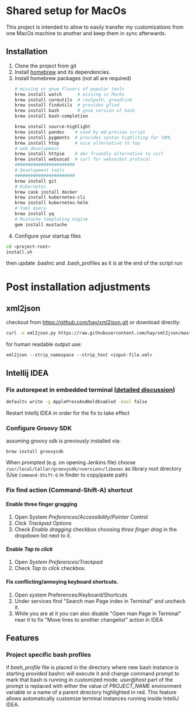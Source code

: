 # Shared setup for MacOs


This project is intended to allow to easily transfer my customizations from one
MacOs machine to another and keep them in sync afterwards.

## Installation

1. Clone the project from git
2. Install [homebrew](https://docs.brew.sh/Installation) and its dependencies.
3. Install homebrew packages (not all are required)
    ```bash                 
    # missing or gnue flavors of popular tools
    brew install watch      # missing in MacOs
    brew install coreutils  # realpath, greadlink
    brew install findutils  # provides gfind
    brew install bash       # gnue version of bash
    brew install bash-completion
   
    brew install source-highlight
    brew install pandoc    # used by md-preview script
    brew install pygments  # provides syntax highliting for YAML  
    brew install htop      # nice alternative to top
    # web development
    brew install httpie    # dev friendly alternative to curl
    brew install websocat  # curl for websocket protocol
    #######################
    # Development tools    
    #######################
    brew install git   
    # Kubernetes
    brew cask install docker
    brew install kubernetes-cli
    brew install kubernetes-helm
    # Yaml query
    brew install yq
    # Mustache templating engine
    gem install mustache
    ```
4. Configure your startup files
```bash
cd <project-root>
install.sh
```
then update .bashrc and .bash_profiles as it is at the end of the script run

# Post installation adjustments

## xml2json
checkout from https://github.com/hay/xml2json.git or download directly:
```bash
curl -o xml2json.py https://raw.githubusercontent.com/hay/xml2json/master/xml2json.py 
```                 
for human readable output use:
```
xml2json --strip_namespace --strip_text <input-file.xml>
```

## Intellij IDEA

### Fix autorepeat in embedded terminal ([detailed discussion](https://stackoverflow.com/questions/15107321/intellij-idea-auto-repetition-of-letter-keys))
```bash                                                                   
defaults write -g ApplePressAndHoldEnabled -bool false
```                                   
Restart Intellij IDEA in order for the fix to take effect

### Configure Groovy SDK
assuming groovy sdk is previously installed via:
```
brew install groovysdk
```
When prompted (e.g. on opening Jenkins file) choose
`/usr/local/Cellar/groovysdk/<version>/libexec` as library root directory
(Use `Command-Shift-G` in finder to copy/paste path)

### Fix find action (Command-Shift-A) shortcut

#### Enable three finger gragging
1. Open System *Preferences*/*Accessibility*/*Pointer* Control
2. Click *Trackpad Options*
3. Check *Enable dragging* checkbox choosing *three finger drag* in the dropdown list next to it.
#### Enable *Tap to click*
1. Open *System Preferences*/*Trackpad*
2. Check *Tap to click* checkbox.
#### Fix conflicting/annoying keyboard shortcuts.
1. Open system Preferences/Keyboard/Shortcuts
2. Under services find "Search man Page index in Terminal" and uncheck it.
3. While you are at it you can also disable "Open man Page in Terminal" near it to fix
"Move lines to another changelist" action in IDEA

## Features

### Project specific bash profiles

if *bash_profile* file is placed in the directory where new bash instance is starting
provided bashrc will execute it and change command prompt to mark that bash is running
in customized mode. *user@host* part of the prompt is replaced with either the
value of *PROJECT_NAME* environment variable or a name of a parent directory highlighted
in red. This feature allows automatically customize terminal instances running
inside IntelliJ IDEA.
